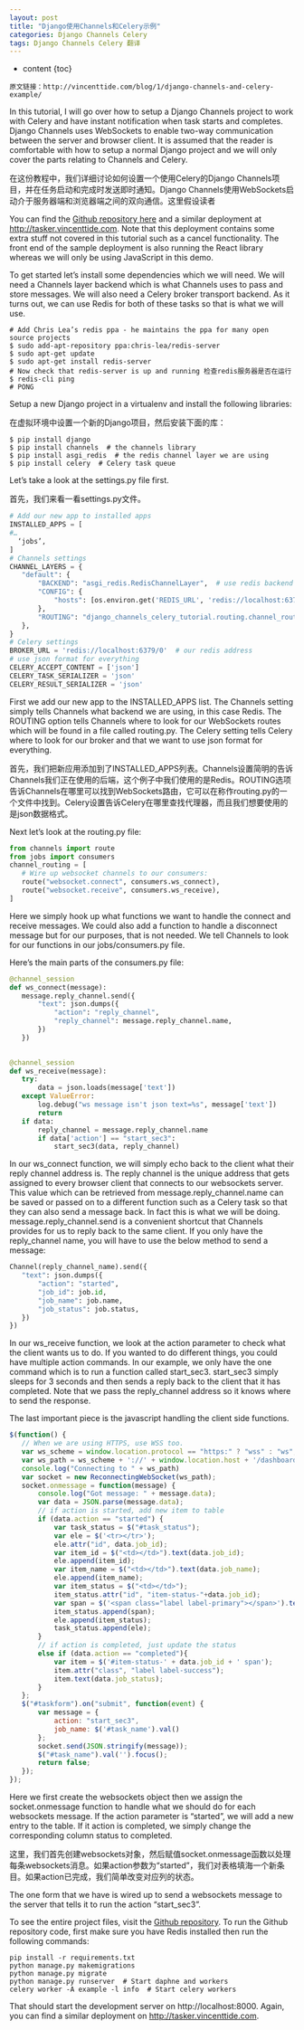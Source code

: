 ```yaml
---
layout: post
title: "Django使用Channels和Celery示例"
categories: Django Channels Celery
tags: Django Channels Celery 翻译
---
```


* content
{toc}

`原文链接：http://vincenttide.com/blog/1/django-channels-and-celery-example/`  

In this tutorial, I will go over how to setup a Django Channels project to work with Celery and have instant notification when task starts and completes. Django Channels uses WebSockets to enable two-way communication between the server and browser client. It is assumed that the reader is comfortable with how to setup a normal Django project and we will only cover the parts relating to Channels and Celery.  

在这份教程中，我们详细讨论如何设置一个使用Celery的Django Channels项目，并在任务启动和完成时发送即时通知。Django Channels使用WebSockets启动介于服务器端和浏览器端之间的双向通信。这里假设读者

You can find the [Github repository here](https://github.com/VincentTide/django-channels-celery-example) and a similar deployment at http://tasker.vincenttide.com. Note that this deployment contains some extra stuff not covered in this tutorial such as a cancel functionality. The front end of the sample deployment is also running the React library whereas we will only be using JavaScript in this demo.  

To get started let’s install some dependencies which we will need. We will need a Channels layer backend which is what Channels uses to pass and store messages. We will also need a Celery broker transport backend. As it turns out, we can use Redis for both of these tasks so that is what we will use.  

```shell
# Add Chris Lea’s redis ppa - he maintains the ppa for many open source projects
$ sudo add-apt-repository ppa:chris-lea/redis-server
$ sudo apt-get update
$ sudo apt-get install redis-server
# Now check that redis-server is up and running 检查redis服务器是否在运行
$ redis-cli ping
# PONG
```

Setup a new Django project in a virtualenv and install the following libraries:  

在虚拟环境中设置一个新的Django项目，然后安装下面的库：  

```shell
$ pip install django
$ pip install channels  # the channels library
$ pip install asgi_redis  # the redis channel layer we are using
$ pip install celery  # Celery task queue
```

Let’s take a look at the settings.py file first.  

首先，我们来看一看settings.py文件。  

```python
# Add our new app to installed apps
INSTALLED_APPS = [
#…
  ‘jobs’,
]
# Channels settings
CHANNEL_LAYERS = {
   "default": {
       "BACKEND": "asgi_redis.RedisChannelLayer",  # use redis backend
       "CONFIG": {
           "hosts": [os.environ.get('REDIS_URL', 'redis://localhost:6379')],  # set redis address
       },
       "ROUTING": "django_channels_celery_tutorial.routing.channel_routing",  # load routing from our routing.py file
   },
}
# Celery settings
BROKER_URL = 'redis://localhost:6379/0'  # our redis address
# use json format for everything
CELERY_ACCEPT_CONTENT = ['json']
CELERY_TASK_SERIALIZER = 'json'
CELERY_RESULT_SERIALIZER = 'json'
```

First we add our new app to the INSTALLED_APPS list. The Channels setting simply tells Channels what backend we are using, in this case Redis. The ROUTING option tells Channels where to look for our WebSockets routes which will be found in a file called routing.py. The Celery setting tells Celery where to look for our broker and that we want to use json format for everything.  

首先，我们把新应用添加到了INSTALLED_APPS列表。Channels设置简明的告诉Channels我们正在使用的后端，这个例子中我们使用的是Redis。ROUTING选项告诉Channels在哪里可以找到WebSockets路由，它可以在称作routing.py的一个文件中找到。Celery设置告诉Celery在哪里查找代理器，而且我们想要使用的是json数据格式。  

Next let’s look at the routing.py file:  

```python
from channels import route
from jobs import consumers
channel_routing = [
   # Wire up websocket channels to our consumers:
   route("websocket.connect", consumers.ws_connect),
   route("websocket.receive", consumers.ws_receive),
]
```

Here we simply hook up what functions we want to handle the connect and receive messages. We could also add a function to handle a disconnect message but for our purposes, that is not needed. We tell Channels to look for our functions in our jobs/consumers.py file.  

Here’s the main parts of the consumers.py file:  

```python
@channel_session
def ws_connect(message):
   message.reply_channel.send({
       "text": json.dumps({
           "action": "reply_channel",
           "reply_channel": message.reply_channel.name,
       })
   })

   
@channel_session
def ws_receive(message):
   try:
       data = json.loads(message['text'])
   except ValueError:
       log.debug("ws message isn't json text=%s", message['text'])
       return
   if data:
       reply_channel = message.reply_channel.name
       if data['action'] == "start_sec3":
           start_sec3(data, reply_channel)
```

In our ws_connect function, we will simply echo back to the client what their reply channel address is. The reply channel is the unique address that gets assigned to every browser client that connects to our websockets server. This value which can be retrieved from message.reply_channel.name can be saved or passed on to a different function such as a Celery task so that they can also send a message back. In fact this is what we will be doing. message.reply_channel.send is a convenient shortcut that Channels provides for us to reply back to the same client. If you only have the reply_channel name, you will have to use the below method to send a message:  

```python
Channel(reply_channel_name).send({
   "text": json.dumps({
       "action": "started",
       "job_id": job.id,
       "job_name": job.name,
       "job_status": job.status,
   })
})
```

In our ws_receive function, we look at the action parameter to check what the client wants us to do. If you wanted to do different things, you could have multiple action commands. In our example, we only have the one command which is to run a function called start_sec3. start_sec3 simply sleeps for 3 seconds and then sends a reply back to the client that it has completed. Note that we pass the reply_channel address so it knows where to send the response.  

The last important piece is the javascript handling the client side functions.  

```js
$(function() {
   // When we are using HTTPS, use WSS too.
   var ws_scheme = window.location.protocol == "https:" ? "wss" : "ws";
   var ws_path = ws_scheme + '://' + window.location.host + '/dashboard/';
   console.log("Connecting to " + ws_path)
   var socket = new ReconnectingWebSocket(ws_path);
   socket.onmessage = function(message) {
       console.log("Got message: " + message.data);
       var data = JSON.parse(message.data);
       // if action is started, add new item to table
       if (data.action == "started") {
           var task_status = $("#task_status");
           var ele = $('<tr></tr>');
           ele.attr("id", data.job_id);
           var item_id = $("<td></td>").text(data.job_id);
           ele.append(item_id);
           var item_name = $("<td></td>").text(data.job_name);
           ele.append(item_name);
           var item_status = $("<td></td>");
           item_status.attr("id", "item-status-"+data.job_id);
           var span = $('<span class="label label-primary"></span>').text(data.job_status);
           item_status.append(span);
           ele.append(item_status);
           task_status.append(ele);
       }
       // if action is completed, just update the status
       else if (data.action == "completed"){
           var item = $('#item-status-' + data.job_id + ' span');
           item.attr("class", "label label-success");
           item.text(data.job_status);
       }
   };
   $("#taskform").on("submit", function(event) {
       var message = {
           action: "start_sec3",
           job_name: $('#task_name').val()
       };
       socket.send(JSON.stringify(message));
       $("#task_name").val('').focus();
       return false;
   });
});
```

Here we first create the websockets object then we assign the socket.onmessage function to handle what we should do for each websockets message. If the action parameter is “started”, we will add a new entry to the table. If it action is completed, we simply change the corresponding column status to completed.  

这里，我们首先创建websockets对象，然后赋值socket.onmessage函数以处理每条websockets消息。如果action参数为“started”，我们对表格填海一个新条目。如果action已完成，我们简单改变对应列的状态。

The one form that we have is wired up to send a websockets message to the server that tells it to run the action “start_sec3”.  

To see the entire project files, visit the [Github repository](https://github.com/VincentTide/django-channels-celery-example). To run the Github repository code, first make sure you have Redis installed then run the following commands:  

```shell
pip install -r requirements.txt
python manage.py makemigrations
python manage.py migrate
python manage.py runserver  # Start daphne and workers
celery worker -A example -l info  # Start celery workers
```

That should start the development server on http://localhost:8000. Again, you can find a similar deployment on http://tasker.vincenttide.com.  

